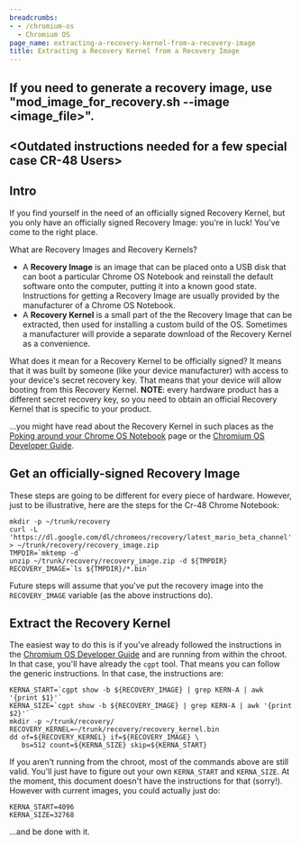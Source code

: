 ```yaml
---
breadcrumbs:
- - /chromium-os
  - Chromium OS
page_name: extracting-a-recovery-kernel-from-a-recovery-image
title: Extracting a Recovery Kernel from a Recovery Image
---
```


## If you need to generate a recovery image, use "mod_image_for_recovery.sh --image &lt;image_file&gt;".

## &lt;Outdated instructions needed for a few special case CR-48 Users&gt;

## Intro

If you find yourself in the need of an officially signed Recovery Kernel, but
you only have an officially signed Recovery Image: you're in luck! You've come
to the right place.

What are Recovery Images and Recovery Kernels?

*   A **Recovery Image** is an image that can be placed onto a USB disk
            that can boot a particular Chrome OS Notebook and reinstall the
            default software onto the computer, putting it into a known good
            state. Instructions for getting a Recovery Image are usually
            provided by the manufacturer of a Chrome OS Notebook.
*   A **Recovery Kernel** is a small part of the the Recovery Image that
            can be extracted, then used for installing a custom build of the OS.
            Sometimes a manufacturer will provide a separate download of the
            Recovery Kernel as a convenience.

What does it mean for a Recovery Kernel to be officially signed? It means that
it was built by someone (like your device manufacturer) with access to your
device's secret recovery key. That means that your device will allow booting
from this Recovery Kernel. **NOTE**: every hardware product has a different
secret recovery key, so you need to obtain an official Recovery Kernel that is
specific to your product.

...you might have read about the Recovery Kernel in such places as the [Poking
around your Chrome OS
Notebook](/chromium-os/poking-around-your-chrome-os-device) page or the
[Chromium OS Developer Guide](/chromium-os/developer-guide).

## Get an officially-signed Recovery Image

These steps are going to be different for every piece of hardware. However, just
to be illustrative, here are the steps for the Cr-48 Chrome Notebook:

```none
mkdir -p ~/trunk/recovery
curl -L 'https://dl.google.com/dl/chromeos/recovery/latest_mario_beta_channel' > ~/trunk/recovery/recovery_image.zip
TMPDIR=`mktemp -d`
unzip ~/trunk/recovery/recovery_image.zip -d ${TMPDIR}
RECOVERY_IMAGE=`ls ${TMPDIR}/*.bin`
```

Future steps will assume that you've put the recovery image into the
`RECOVERY_IMAGE` variable (as the above instructions do).

## Extract the Recovery Kernel

The easiest way to do this is if you've already followed the instructions in the
[Chromium OS Developer Guide](/chromium-os/developer-guide) and are running from
within the chroot. In that case, you'll have already the `cgpt` tool. That means
you can follow the generic instructions. In that case, the instructions are:

```none
KERNA_START=`cgpt show -b ${RECOVERY_IMAGE} | grep KERN-A | awk '{print $1}'`
KERNA_SIZE=`cgpt show -b ${RECOVERY_IMAGE} | grep KERN-A | awk '{print $2}'`
mkdir -p ~/trunk/recovery/
RECOVERY_KERNEL=~/trunk/recovery/recovery_kernel.bin
dd of=${RECOVERY_KERNEL} if=${RECOVERY_IMAGE} \
   bs=512 count=${KERNA_SIZE} skip=${KERNA_START}
```

If you aren't running from the chroot, most of the commands above are still
valid. You'll just have to figure out your own `KERNA_START` and `KERNA_SIZE`.
At the moment, this document doesn't have the instructions for that (sorry!).
However with current images, you could actually just do:

```none
KERNA_START=4096
KERNA_SIZE=32768
```

...and be done with it.
